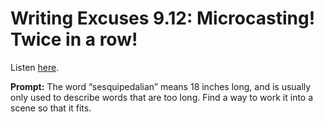 # Writing Excuses 9.12: Microcasting! Twice in a row! 

Listen [here](http://www.writingexcuses.com/2014/03/23/writing-excuses-9-12-microcasting-twice-in-a-row/). 

**Prompt:** The word “sesquipedalian” means 18 inches long, and is usually only used to describe words that are too long. Find a way to work it into a scene so that it fits.